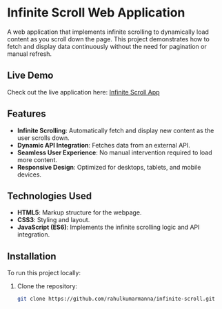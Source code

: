 # Infinite Scroll Web Application

A web application that implements infinite scrolling to dynamically load content as you scroll down the page. This project demonstrates how to fetch and display data continuously without the need for pagination or manual refresh.

## Live Demo

Check out the live application here: [Infinite Scroll App](https://rahulkumarmanna.github.io/infinite-scroll/)

## Features

- **Infinite Scrolling**: Automatically fetch and display new content as the user scrolls down.
- **Dynamic API Integration**: Fetches data from an external API.
- **Seamless User Experience**: No manual intervention required to load more content.
- **Responsive Design**: Optimized for desktops, tablets, and mobile devices.

## Technologies Used

- **HTML5**: Markup structure for the webpage.
- **CSS3**: Styling and layout.
- **JavaScript (ES6)**: Implements the infinite scrolling logic and API integration.

## Installation

To run this project locally:

1. Clone the repository:
   ```bash
   git clone https://github.com/rahulkumarmanna/infinite-scroll.git
